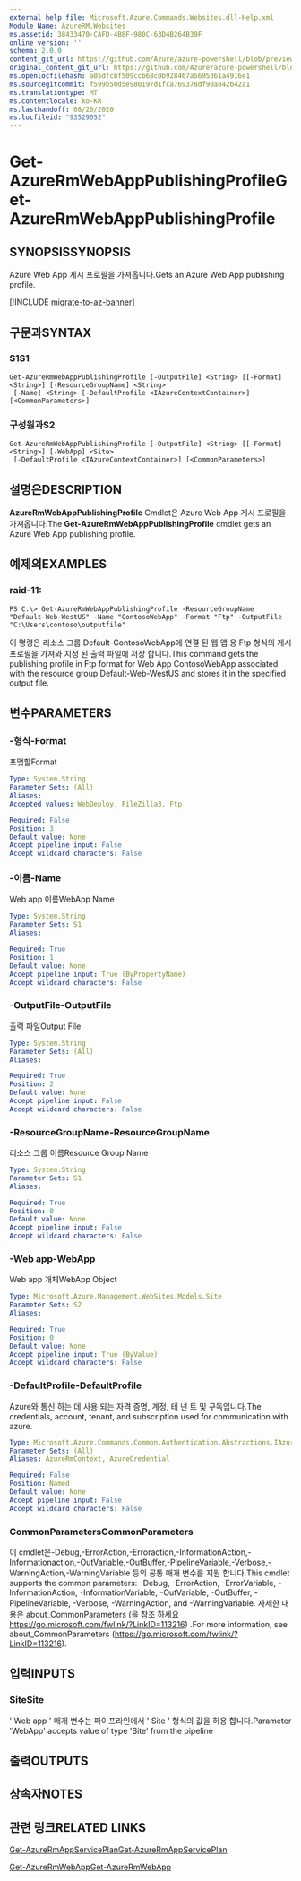 ```yaml
---
external help file: Microsoft.Azure.Commands.Websites.dll-Help.xml
Module Name: AzureRM.Websites
ms.assetid: 38433470-CAFD-4B8F-980C-63D4B264B39F
online version: ''
schema: 2.0.0
content_git_url: https://github.com/Azure/azure-powershell/blob/preview/src/ResourceManager/Websites/Commands.Websites/help/Get-AzureRmWebAppPublishingProfile.md
original_content_git_url: https://github.com/Azure/azure-powershell/blob/preview/src/ResourceManager/Websites/Commands.Websites/help/Get-AzureRmWebAppPublishingProfile.md
ms.openlocfilehash: a05dfcbf509ccb68c0b928467a5695361a4916e1
ms.sourcegitcommit: f599b50d5e980197d1fca769378df90a842b42a1
ms.translationtype: MT
ms.contentlocale: ko-KR
ms.lasthandoff: 08/20/2020
ms.locfileid: "93529052"
---
```

# <span data-ttu-id="51d1b-101">Get-AzureRmWebAppPublishingProfile</span><span class="sxs-lookup"><span data-stu-id="51d1b-101">Get-AzureRmWebAppPublishingProfile</span></span>

## <span data-ttu-id="51d1b-102">SYNOPSIS</span><span class="sxs-lookup"><span data-stu-id="51d1b-102">SYNOPSIS</span></span>
<span data-ttu-id="51d1b-103">Azure Web App 게시 프로필을 가져옵니다.</span><span class="sxs-lookup"><span data-stu-id="51d1b-103">Gets an Azure Web App publishing profile.</span></span>

[!INCLUDE [migrate-to-az-banner](../../includes/migrate-to-az-banner.md)]

## <span data-ttu-id="51d1b-104">구문과</span><span class="sxs-lookup"><span data-stu-id="51d1b-104">SYNTAX</span></span>

### <span data-ttu-id="51d1b-105">S1</span><span class="sxs-lookup"><span data-stu-id="51d1b-105">S1</span></span>
```
Get-AzureRmWebAppPublishingProfile [-OutputFile] <String> [[-Format] <String>] [-ResourceGroupName] <String>
 [-Name] <String> [-DefaultProfile <IAzureContextContainer>] [<CommonParameters>]
```

### <span data-ttu-id="51d1b-106">구성원과</span><span class="sxs-lookup"><span data-stu-id="51d1b-106">S2</span></span>
```
Get-AzureRmWebAppPublishingProfile [-OutputFile] <String> [[-Format] <String>] [-WebApp] <Site>
 [-DefaultProfile <IAzureContextContainer>] [<CommonParameters>]
```

## <span data-ttu-id="51d1b-107">설명은</span><span class="sxs-lookup"><span data-stu-id="51d1b-107">DESCRIPTION</span></span>
<span data-ttu-id="51d1b-108">**AzureRmWebAppPublishingProfile** Cmdlet은 Azure Web App 게시 프로필을 가져옵니다.</span><span class="sxs-lookup"><span data-stu-id="51d1b-108">The **Get-AzureRmWebAppPublishingProfile** cmdlet gets an Azure Web App publishing profile.</span></span>

## <span data-ttu-id="51d1b-109">예제의</span><span class="sxs-lookup"><span data-stu-id="51d1b-109">EXAMPLES</span></span>

### <span data-ttu-id="51d1b-110">raid-1</span><span class="sxs-lookup"><span data-stu-id="51d1b-110">1:</span></span>
```
PS C:\> Get-AzureRmWebAppPublishingProfile -ResourceGroupName "Default-Web-WestUS" -Name "ContosoWebApp" -Format "Ftp" -OutputFile "C:\Users\contoso\outputfile"
```

<span data-ttu-id="51d1b-111">이 명령은 리소스 그룹 Default-ContosoWebApp에 연결 된 웹 앱 용 Ftp 형식의 게시 프로필을 가져와 지정 된 출력 파일에 저장 합니다.</span><span class="sxs-lookup"><span data-stu-id="51d1b-111">This command gets the publishing profile in Ftp format for Web App ContosoWebApp associated with the resource group Default-Web-WestUS and stores it in the specified output file.</span></span>

## <span data-ttu-id="51d1b-112">변수</span><span class="sxs-lookup"><span data-stu-id="51d1b-112">PARAMETERS</span></span>

### <span data-ttu-id="51d1b-113">-형식</span><span class="sxs-lookup"><span data-stu-id="51d1b-113">-Format</span></span>
<span data-ttu-id="51d1b-114">포맷할</span><span class="sxs-lookup"><span data-stu-id="51d1b-114">Format</span></span>

```yaml
Type: System.String
Parameter Sets: (All)
Aliases: 
Accepted values: WebDeploy, FileZilla3, Ftp

Required: False
Position: 3
Default value: None
Accept pipeline input: False
Accept wildcard characters: False
```

### <span data-ttu-id="51d1b-115">-이름</span><span class="sxs-lookup"><span data-stu-id="51d1b-115">-Name</span></span>
<span data-ttu-id="51d1b-116">Web app 이름</span><span class="sxs-lookup"><span data-stu-id="51d1b-116">WebApp Name</span></span>

```yaml
Type: System.String
Parameter Sets: S1
Aliases: 

Required: True
Position: 1
Default value: None
Accept pipeline input: True (ByPropertyName)
Accept wildcard characters: False
```

### <span data-ttu-id="51d1b-117">-OutputFile</span><span class="sxs-lookup"><span data-stu-id="51d1b-117">-OutputFile</span></span>
<span data-ttu-id="51d1b-118">출력 파일</span><span class="sxs-lookup"><span data-stu-id="51d1b-118">Output File</span></span>

```yaml
Type: System.String
Parameter Sets: (All)
Aliases: 

Required: True
Position: 2
Default value: None
Accept pipeline input: False
Accept wildcard characters: False
```

### <span data-ttu-id="51d1b-119">-ResourceGroupName</span><span class="sxs-lookup"><span data-stu-id="51d1b-119">-ResourceGroupName</span></span>
<span data-ttu-id="51d1b-120">리소스 그룹 이름</span><span class="sxs-lookup"><span data-stu-id="51d1b-120">Resource Group Name</span></span>

```yaml
Type: System.String
Parameter Sets: S1
Aliases: 

Required: True
Position: 0
Default value: None
Accept pipeline input: False
Accept wildcard characters: False
```

### <span data-ttu-id="51d1b-121">-Web app</span><span class="sxs-lookup"><span data-stu-id="51d1b-121">-WebApp</span></span>
<span data-ttu-id="51d1b-122">Web app 개체</span><span class="sxs-lookup"><span data-stu-id="51d1b-122">WebApp Object</span></span>

```yaml
Type: Microsoft.Azure.Management.WebSites.Models.Site
Parameter Sets: S2
Aliases: 

Required: True
Position: 0
Default value: None
Accept pipeline input: True (ByValue)
Accept wildcard characters: False
```

### <span data-ttu-id="51d1b-123">-DefaultProfile</span><span class="sxs-lookup"><span data-stu-id="51d1b-123">-DefaultProfile</span></span>
<span data-ttu-id="51d1b-124">Azure와 통신 하는 데 사용 되는 자격 증명, 계정, 테 넌 트 및 구독입니다.</span><span class="sxs-lookup"><span data-stu-id="51d1b-124">The credentials, account, tenant, and subscription used for communication with azure.</span></span>

```yaml
Type: Microsoft.Azure.Commands.Common.Authentication.Abstractions.IAzureContextContainer
Parameter Sets: (All)
Aliases: AzureRmContext, AzureCredential

Required: False
Position: Named
Default value: None
Accept pipeline input: False
Accept wildcard characters: False
```

### <span data-ttu-id="51d1b-125">CommonParameters</span><span class="sxs-lookup"><span data-stu-id="51d1b-125">CommonParameters</span></span>
<span data-ttu-id="51d1b-126">이 cmdlet은-Debug,-ErrorAction,-Erroraction,-InformationAction,-Informationaction,-OutVariable,-OutBuffer,-PipelineVariable,-Verbose,-WarningAction,-WarningVariable 등의 공통 매개 변수를 지원 합니다.</span><span class="sxs-lookup"><span data-stu-id="51d1b-126">This cmdlet supports the common parameters: -Debug, -ErrorAction, -ErrorVariable, -InformationAction, -InformationVariable, -OutVariable, -OutBuffer, -PipelineVariable, -Verbose, -WarningAction, and -WarningVariable.</span></span> <span data-ttu-id="51d1b-127">자세한 내용은 about_CommonParameters (을 참조 하세요 https://go.microsoft.com/fwlink/?LinkID=113216) .</span><span class="sxs-lookup"><span data-stu-id="51d1b-127">For more information, see about_CommonParameters (https://go.microsoft.com/fwlink/?LinkID=113216).</span></span>

## <span data-ttu-id="51d1b-128">입력</span><span class="sxs-lookup"><span data-stu-id="51d1b-128">INPUTS</span></span>

### <span data-ttu-id="51d1b-129">Site</span><span class="sxs-lookup"><span data-stu-id="51d1b-129">Site</span></span>
<span data-ttu-id="51d1b-130">' Web app ' 매개 변수는 파이프라인에서 ' Site ' 형식의 값을 허용 합니다.</span><span class="sxs-lookup"><span data-stu-id="51d1b-130">Parameter 'WebApp' accepts value of type 'Site' from the pipeline</span></span>

## <span data-ttu-id="51d1b-131">출력</span><span class="sxs-lookup"><span data-stu-id="51d1b-131">OUTPUTS</span></span>

## <span data-ttu-id="51d1b-132">상속자</span><span class="sxs-lookup"><span data-stu-id="51d1b-132">NOTES</span></span>

## <span data-ttu-id="51d1b-133">관련 링크</span><span class="sxs-lookup"><span data-stu-id="51d1b-133">RELATED LINKS</span></span>

[<span data-ttu-id="51d1b-134">Get-AzureRmAppServicePlan</span><span class="sxs-lookup"><span data-stu-id="51d1b-134">Get-AzureRmAppServicePlan</span></span>](./Get-AzureRmAppServicePlan.md)

[<span data-ttu-id="51d1b-135">Get-AzureRmWebApp</span><span class="sxs-lookup"><span data-stu-id="51d1b-135">Get-AzureRmWebApp</span></span>](./Get-AzureRmWebApp.md)


